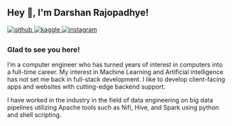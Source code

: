 ## Hey 👋, I'm Darshan Rajopadhye!  
  

<a href="https://github.com/therrshan" target="_blank">
<img src=https://img.shields.io/badge/github-%2324292e.svg?&style=for-the-badge&logo=github&logoColor=white alt=github style="margin-bottom: 5px;" />
</a>

<a href="https://www.kaggle.com/darshanrajopadhye" target="_blank">
<img src=https://img.shields.io/badge/kaggle-%2344BAE8.svg?&style=for-the-badge&logo=kaggle&logoColor=white alt=kaggle style="margin-bottom: 5px;" />
</a>
<a href="https://instagram.com/darshan.gg" target="_blank">
<img src=https://img.shields.io/badge/instagram-%23000000.svg?&style=for-the-badge&logo=instagram&logoColor=white alt=instagram style="margin-bottom: 5px;" />
</a>  
  



### Glad to see you here!  
I’m a computer engineer who has turned years of interest in computers into a full-time career. My interest in Machine Learning and Artificial intelligence has not set me back in full-stack development. I like to develop client-facing apps and websites with cutting-edge backend support. 

I have worked in the industry in the field of data engineering on big data pipelines utilizing Apache tools such as Nifi, Hive, and Spark using python and shell scripting.   
  

<br/>  
